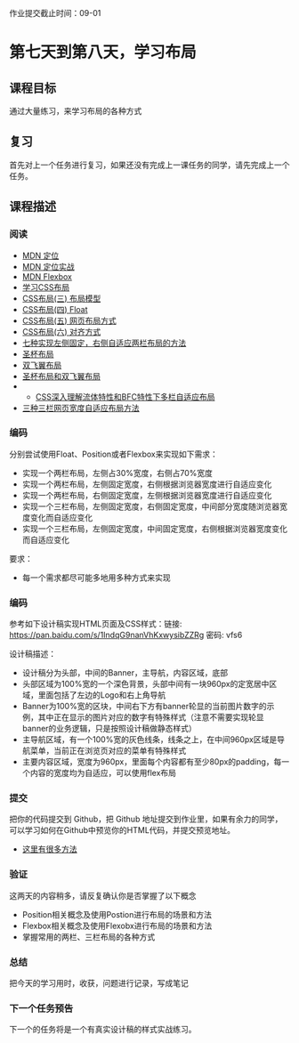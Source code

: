 作业提交截止时间：09-01

# 第七天到第八天，学习布局

## 课程目标

通过大量练习，来学习布局的各种方式

## 复习

首先对上一个任务进行复习，如果还没有完成上一课任务的同学，请先完成上一个任务。

## 课程描述

### 阅读

  * [MDN 定位](https://developer.mozilla.org/zh-CN/docs/Learn/CSS/CSS_layout/%E5%AE%9A%E4%BD%8D)
  * [MDN 定位实战](https://developer.mozilla.org/zh-CN/docs/Learn/CSS/CSS_layout/Practical_positioning_examples)
  * [MDN Flexbox](https://developer.mozilla.org/zh-CN/docs/Learn/CSS/CSS_layout/Flexbox)
  * [学习CSS布局](http://zh.learnlayout.com/)
  * [CSS布局(三) 布局模型](http://www.cnblogs.com/chaixiaozhi/p/8481253.html)
  * [CSS布局(四) Float](http://www.cnblogs.com/chaixiaozhi/p/8481778.html)
  * [CSS布局(五) 网页布局方式](http://www.cnblogs.com/chaixiaozhi/p/8486647.html)
  * [CSS布局(六) 对齐方式](http://www.cnblogs.com/chaixiaozhi/p/8490725.html)
  * [七种实现左侧固定，右侧自适应两栏布局的方法](https://segmentfault.com/a/1190000010698609)
  * [圣杯布局](http://alistapart.com/article/holygrail)
  * [双飞翼布局](http://www.imooc.com/wenda/detail/254035)
  * [圣杯布局和双飞翼布局](https://www.jianshu.com/p/f9bcddb0e8b4)
  *   * [CSS深入理解流体特性和BFC特性下多栏自适应布局](http://www.zhangxinxu.com/wordpress/2015/02/css-deep-understand-flow-bfc-column-two-auto-layout/)
  * [三种三栏网页宽度自适应布局方法](http://www.zhangxinxu.com/wordpress/2009/11/%E6%88%91%E7%86%9F%E7%9F%A5%E7%9A%84%E4%B8%89%E7%A7%8D%E4%B8%89%E6%A0%8F%E7%BD%91%E9%A1%B5%E5%AE%BD%E5%BA%A6%E8%87%AA%E9%80%82%E5%BA%94%E5%B8%83%E5%B1%80%E6%96%B9%E6%B3%95/)

### 编码

分别尝试使用Float、Position或者Flexbox来实现如下需求：

  * 实现一个两栏布局，左侧占30%宽度，右侧占70%宽度
  * 实现一个两栏布局，左侧固定宽度，右侧根据浏览器宽度进行自适应变化
  * 实现一个两栏布局，右侧固定宽度，左侧根据浏览器宽度进行自适应变化
  * 实现一个三栏布局，左侧固定宽度，右侧固定宽度，中间部分宽度随浏览器宽度变化而自适应变化
  * 实现一个三栏布局，左侧固定宽度，中间固定宽度，右侧根据浏览器宽度变化而自适应变化

要求：

  * 每一个需求都尽可能多地用多种方式来实现

### 编码

参考如下设计稿实现HTML页面及CSS样式：链接: <https://pan.baidu.com/s/1IndqG9nanVhKxwysibZZRg>
密码: vfs6

设计稿描述：

  * 设计稿分为头部，中间的Banner，主导航，内容区域，底部
  * 头部区域为100%宽的一个深色背景，头部中间有一块960px的定宽居中区域，里面包括了左边的Logo和右上角导航
  * Banner为100%宽的区块，中间右下方有banner轮显的当前图片数字的示例，其中正在显示的图片对应的数字有特殊样式（注意不需要实现轮显banner的业务逻辑，只是按照设计稿做静态样式）
  * 主导航区域，有一个100%宽的灰色线条，线条之上，在中间960px区域是导航菜单，当前正在浏览页对应的菜单有特殊样式
  * 主要内容区域，宽度为960px，里面每个内容都有至少80px的padding，每一个内容的宽度均为自适应，可以使用flex布局

### 提交

把你的代码提交到 Github，把 Github 地址提交到作业里，如果有余力的同学，可以学习如何在Github中预览你的HTML代码，并提交预览地址。

  * [这里有很多方法](https://www.zhihu.com/question/24156818)

### 验证

这两天的内容稍多，请反复确认你是否掌握了以下概念

  * Position相关概念及使用Postion进行布局的场景和方法
  * Flexbox相关概念及使用Flexobx进行布局的场景和方法
  * 掌握常用的两栏、三栏布局的各种方式

### 总结

把今天的学习用时，收获，问题进行记录，写成笔记

### 下一个任务预告

下一个的任务将是一个有真实设计稿的样式实战练习。

